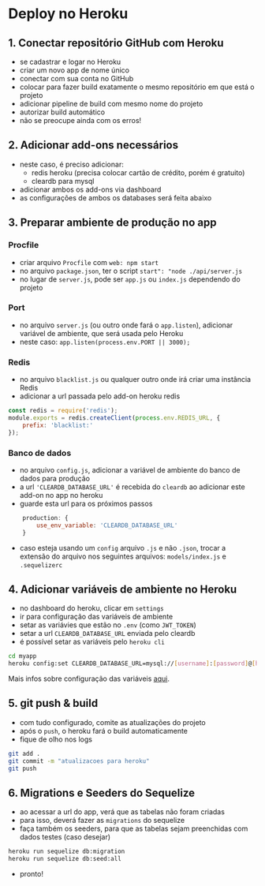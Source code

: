 # Deploy no Heroku

## 1. Conectar repositório GitHub com Heroku

- se cadastrar e logar no Heroku
- criar um novo app de nome único
- conectar com sua conta no GitHub
- colocar para fazer build exatamente o mesmo repositório em que está o projeto
- adicionar pipeline de build com mesmo nome do projeto
- autorizar build automático
- não se preocupe ainda com os erros!

## 2. Adicionar add-ons necessários

- neste caso, é preciso adicionar:
    - redis heroku (precisa colocar cartão de crédito, porém é gratuito)
    - cleardb para mysql
- adicionar ambos os add-ons via dashboard
- as configurações de ambos os databases será feita abaixo

## 3. Preparar ambiente de produção no app

### Procfile

- criar arquivo `Procfile` com `web: npm start`
- no arquivo `package.json`, ter o script `start": "node ./api/server.js`
- no lugar de `server.js`, pode ser `app.js` ou `index.js` dependendo do projeto

### Port

- no arquivo `server.js` (ou outro onde fará o `app.listen`), adicionar variável de ambiente, que será usada pelo Heroku
- neste caso: `app.listen(process.env.PORT || 3000);`

### Redis

- no arquivo `blacklist.js` ou qualquer outro onde irá criar uma instância Redis
- adicionar a url passada pelo add-on heroku redis

```javascript
const redis = require('redis');
module.exports = redis.createClient(process.env.REDIS_URL, {
    prefix: 'blacklist:'
});
```

### Banco de dados

- no arquivo `config.js`, adicionar a variável de ambiente do banco de dados para produção
- a url `'CLEARDB_DATABASE_URL'` é recebida do `cleardb` ao adicionar este add-on no app no heroku
- guarde esta url para os próximos passos

```javascript
    production: {
        use_env_variable: 'CLEARDB_DATABASE_URL'
    }
```

- caso esteja usando um `config` arquivo `.js` e não `.json`, trocar a extensão do arquivo nos seguintes arquivos: `models/index.js` e `.sequelizerc`

## 4. Adicionar variáveis de ambiente no Heroku

- no dashboard do heroku, clicar em `settings`
- ir para configuração das variáveis de ambiente
- setar as variávies que estão no `.env` (como `JWT_TOKEN`)
- setar a url `CLEARDB_DATABASE_URL` enviada pelo cleardb
- é possível setar as variáveis pelo `heroku cli`

```bash
cd myapp
heroku config:set CLEARDB_DATABASE_URL=mysql://[username]:[password]@[host]/[database name]?reconnect=true
```

Mais infos sobre configuração das variáveis [aqui](https://devcenter.heroku.com/articles/config-vars#managing-config-vars).

## 5. git push & build

- com tudo configurado, comite as atualizações do projeto
- após o `push`, o heroku fará o build automaticamente
- fique de olho nos logs

```bash
git add .
git commit -m "atualizacoes para heroku"
git push
```

## 6. Migrations e Seeders do Sequelize

- ao acessar a url do app, verá que as tabelas não foram criadas
- para isso, deverá fazer as `migrations` do sequelize
- faça também os seeders, para que as tabelas sejam preenchidas com dados testes (caso desejar)

```bash
heroku run sequelize db:migration
heroku run sequelize db:seed:all
```

- pronto!

